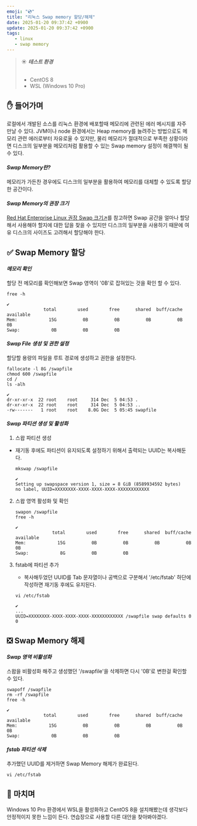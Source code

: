 ```yaml
---
emoji: "💿"
title: "리눅스 Swap memory 할당/해제"
date: 2025-01-20 09:37:42 +0900
update: 2025-01-20 09:37:42 +0900
tags:
   - linux
   - swap memory
---
```


> ☀️ ***테스트 환경***
> <br/><br/>
> - CentOS 8
> - WSL (Windows 10 Pro)

## ✋ 들어가며
로컬에서 개발된 소스를 리눅스 환경에 배포할때 메모리에 관련된 에러 메시지를 자주 만날 수 있다. JVM이나 node 환경에서는 Heap memory를 늘려주는 방법으로도 메모리 관련 에러로부터 자유로울 수 있지만, 물리 메모리가 절대적으로 부족한 상황이라면 디스크의 일부분을 메모리처럼 활용할 수 있는 Swap memory 설정이 해결책이 될 수 있다.

#### ***Swap Memory란?***
메모리가 가든찬 경우에도 디스크의 일부분을 활용하여 메모리를 대체할 수 있도록 할당한 공간이다.

#### ***Swap Memory의 권장 크기***
[Red Hat Enterprise Linux 권장 Swap 크기↗](https://access.redhat.com/ko/solutions/744483)를 참고하면 Swap 공간을 얼마나 할당해서 사용해야 할지에 대한 답을 찾을 수 있지만 디스크의 일부분을 사용하기 때문에 여유 디스크의 사이즈도 고려해서 할당해야 한다.


## ✅ Swap Memory 할당

#### ***메모리 확인***
할당 전 메모리를 확인해보면 Swap 영역이 '0B'로 잡혀있는 것을 확인 할 수 있다.
```shell
free -h
```
```shell
✔
              total        used        free      shared  buff/cache   available
Mem:            15G          0B          0B          0B          0B          0B
Swap:            0B          0B          0B
```

#### ***Swap File 생성 및 권한 설정***
할당할 용량의 파일을 루트 경로에 생성하고 권한을 설정한다.
```shell
fallocate -l 8G /swapfile
chmod 600 /swapfile
cd /
ls -alh
```
```shell
✔
dr-xr-xr-x  22 root    root     314 Dec  5 04:53 .
dr-xr-xr-x  22 root    root     314 Dec  5 04:53 ..
-rw-------   1 root    root    8.0G Dec  5 05:45 swapfile
```

#### ***Swap 파티션 생성 및 활성화***

1. 스왑 파티션 생성
- 재기동 후에도 파티션이 유지되도록 설정하기 위해서 출력되는 UUID는 복사해둔다. 
    
    ```shell
    mkswap /swapfile
    ```
    ```shell
    ✔
    Setting up swapspace version 1, size = 8 GiB (8589934592 bytes)
    no label, UUID=XXXXXXXX-XXXX-XXXX-XXXX-XXXXXXXXXXXX
    ```

2. 스왑 영역 활성화 및 확인
    ```shell
    swapon /swapfile
    free -h
    ```
    ```shell
    ✔
                  total        used        free      shared  buff/cache   available
    Mem:            15G          0B          0B          0B          0B          0B
    Swap:            8G          0B          0B
    ```

3. fstab에 파티션 추가
   - 복사해두었던 UUID를 Tab 문자열이나 공백으로 구분해서 '/etc/fstab' 하단에 작성하면 재기동 후에도 유지된다.
    ```shell
    vi /etc/fstab
    ```
    ```shell
    ✔
    ...
    UUID=XXXXXXXX-XXXX-XXXX-XXXX-XXXXXXXXXXXX /swapfile swap defaults 0 0
    ```


## ❎ Swap Memory 해제

#### ***Swap 영역 비활성화***
스왑을 비활성화 해주고 생성했던 '/swapfile'을 삭제하면 다시 '0B'로 변한걸 확인할 수 있다.
```shell
swapoff /swapfile
rm -rf /swapfile
free -h
```
```shell
✔
              total        used        free      shared  buff/cache   available
Mem:            15G          0B          0B          0B          0B          0B
Swap:            0B          0B          0B
```

#### ***fstab 파티션 삭제***
추가했던 UUID를 제거하면 Swap Memory 해제가 완료된다. 
```shell
vi /etc/fstab
```


## 👋 마치며
Windows 10 Pro 환경에서 WSL을 활성화하고 CentOS 8을 설치해봤는데 생각보다 안정적이지 못한 느낌이 든다. 연습장으로 사용할 다른 대안을 찾아봐야겠다.

